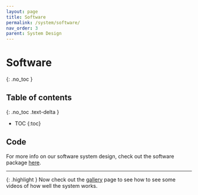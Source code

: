```yaml
---
layout: page
title: Software
permalink: /system/software/
nav_order: 3
parent: System Design
---
```

# Software
{: .no_toc }

## Table of contents
{: .no_toc .text-delta }
- TOC
{:toc}

## Code
For more info on our software system design, check out the software package [here](https://github.com/CORE-Robotics-Lab/Wheelchair-Tennis-Robot/blob/main/software/code.zip).



<!-- ## Ball Detection and Tracking
### Camera Calibration
### Ball Detection
### Extended Kalman Filter and Rollout

## Wheelchair Planner
### Wheelchair Localization
### Wheelchair Drive Controller
### Strategizer -->

---

{: .highlight }
Now check out the [gallery](https://core-robotics-lab.github.io/Wheelchair-Tennis-Robot/gallery/) page to see how to see some videos of how well the system works. 